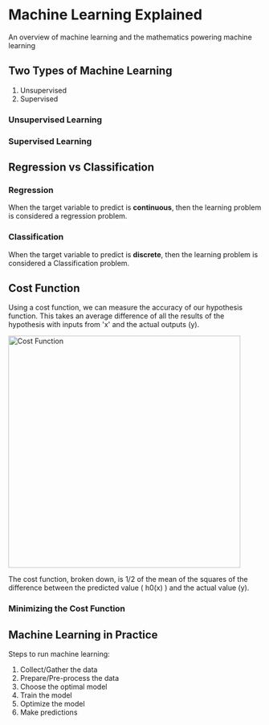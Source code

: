 # Machine Learning Explained
An overview of machine learning and the mathematics powering machine learning

## Two Types of Machine Learning
1. Unsupervised
2. Supervised

### Unsupervised Learning

### Supervised Learning



## Regression vs Classification

### Regression
When the target variable to predict is **continuous**, then the learning problem is considered a regression problem.

### Classification
When the target variable to predict is **discrete**, then the learning problem is considered a Classification problem.


## Cost Function
Using a cost function, we can measure the accuracy of our hypothesis function. This takes an average difference of all the results of the hypothesis with inputs from 'x' and the actual outputs (y).

<img width="462" alt="Cost Function" src="https://user-images.githubusercontent.com/88804543/155618200-9f364b61-b14e-4fa3-82f4-f583d2572d00.png">

The cost function, broken down, is 1/2 of the mean of the squares of the difference between the predicted value ( h0(x) ) and the actual value (y).




### Minimizing the Cost Function








## Machine Learning in Practice

Steps to run machine learning:
1. Collect/Gather the data
2. Prepare/Pre-process the data
3. Choose the optimal model
4. Train the model
5. Optimize the model
6. Make predictions
